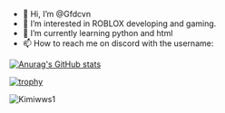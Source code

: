 - 👋 Hi, I’m @Gfdcvn
- 👀 I’m interested in ROBLOX developing and gaming.
- 🌱 I’m currently learning python and html
- 📫 How to reach me on discord with the username:

[![Anurag's GitHub stats](https://github-readme-stats.vercel.app/api?username=Gfdcvn)](https://github.com/anuraghazra/github-readme-stats)

[![trophy](https://github-profile-trophy.vercel.app/?username=Gfdcvn)](https://github.com/ryo-ma/github-profile-trophy)

<p><img align="center" src="https://github-readme-streak-stats.herokuapp.com/?user=Gfdcvn" alt="Kimiwws1" /></p>   
